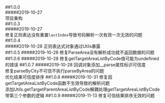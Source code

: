 ##1.0.0  
#####2019-10-27  
项目重构  
##1.0.3  
#####2019-10-27  
修复正则表达没有重置`lastIndex`导致号码解析一次有效一次无效的问题  
##1.0.4  
#####2019-10-28
正则表达式对象通过Utils暴露  
##1.0.5 
#####2019-10-28
修复ParseArea没有解析成功就不返回数据的问题
##1.0.6
#####2019-10-28
修复getTargetAreaListByCode值可能为undefined的错误
##1.0.7
#####2019-10-28
回调对象添加__parse属性标识可信度  
修复parseByCity不可信不执行parseByArea的问题  
优化结果可信度排序
##1.0.8
#####2019-10-31
修复因getTargetAreaListByCode函数不生效导致的解析问题  
添加Utils.getTargetParentAreaListByCode解耦处理getTargetAreaListByCode带第三个参数的逻辑
##1.0.9
#####2019-11-13
修复可信结果排序无效的问题